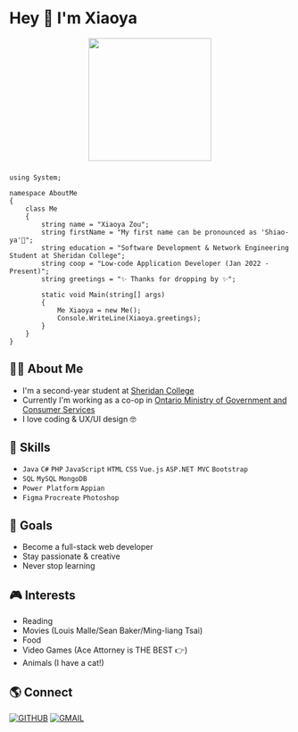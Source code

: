 
### <h1>Hey 👋 I'm Xiaoya</h1>

<p align="center"><img src="https://user-images.githubusercontent.com/84748829/167523910-88bcce5d-e171-4afa-af20-faa9362b4df1.GIF" width="220"></p>

###

    using System;

    namespace AboutMe
    {   
        class Me
        {
            string name = "Xiaoya Zou";
            string firstName = "My first name can be pronounced as 'Shiao-ya'🙂";
            string education = "Software Development & Network Engineering Student at Sheridan College";
            string coop = "Low-code Application Developer (Jan 2022 - Present)";
            string greetings = "✨ Thanks for dropping by ✨";

            static void Main(string[] args)
            {
                Me Xiaoya = new Me();
                Console.WriteLine(Xiaoya.greetings);
            }
        }
    }
    
### 

<h2>👩‍💻 About Me</h2>

- I'm a second-year student at [Sheridan College](https://www.sheridancollege.ca/)
- Currently I'm working as a co-op in [Ontario Ministry of Government and Consumer Services](https://www.ontario.ca/page/ministry-government-and-consumer-services)
- I love coding & UX/UI design 🤓

###

<h2>👾 Skills</h2>

- `Java` `C#` `PHP` `JavaScript` `HTML` `CSS` `Vue.js` `ASP.NET MVC` `Bootstrap`
- `SQL` `MySQL` `MongoDB`
- `Power Platform` `Appian`
- `Figma` `Procreate` `Photoshop`

###

<h2>🌟 Goals</h2>

- Become a full-stack web developer
- Stay passionate & creative
- Never stop learning

###

<h2>🎮 Interests</h2>

- Reading
- Movies (Louis Malle/Sean Baker/Ming-liang Tsai)
- Food
- Video Games (Ace Attorney is THE BEST 👉)
- Animals (I have a cat!)

###

<h2>🌎 Connect</h2>

[![GITHUB](https://img.shields.io/badge/inkedin-%230A66C2.svg?&style=for-the-badge&logo=linkedin&logoColor=white)](https://www.linkedin.com/in/xiaoyazou/)
[![GMAIL](https://img.shields.io/badge/GMAIL-%23EA4335.svg?&style=for-the-badge&logo=GMAIL&logoColor=white)](mailto:xiaoyaxyz@gmail.com)


